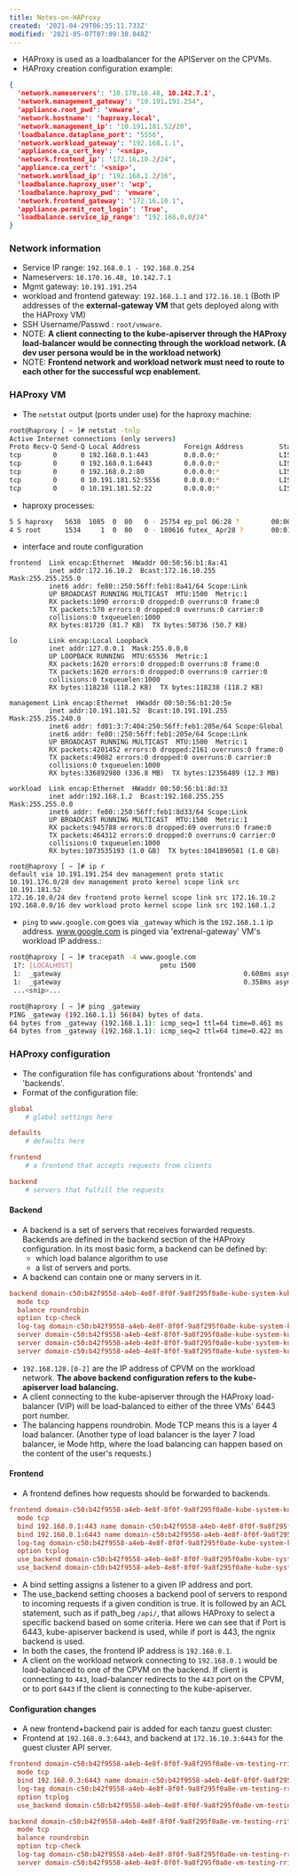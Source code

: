 ```yaml
---
title: Notes-on-HAProxy
created: '2021-04-29T06:35:11.733Z'
modified: '2021-05-07T07:09:38.048Z'
---
```


* HAProxy is used as a loadbalancer for the APIServer on the CPVMs.
* HAProxy creation configuration example:

```json
{
  'network.nameservers': '10.170.16.48, 10.142.7.1', 
  'network.management_gateway': '10.191.191.254', 
  'appliance.root_pwd': 'vmware', 
  'network.hostname': 'haproxy.local', 
  'network.management_ip': '10.191.181.52/20', 
  'loadbalance.dataplane_port': '5556', 
  'network.workload_gateway': '192.168.1.1', 
  'appliance.ca_cert_key': '<snip>, 
  'network.frontend_ip': '172.16.10.2/24', 
  'appliance.ca_cert': '<snip>', 
  'network.workload_ip': '192.168.1.2/16', 
  'loadbalance.haproxy_user': 'wcp', 
  'loadbalance.haproxy_pwd': 'vmware', 
  'network.frontend_gateway': '172.16.10.1', 
  'appliance.permit_root_login': 'True', 
  'loadbalance.service_ip_range': '192.168.0.0/24'
}
```

### Network information
* Service IP range: `192.168.0.1 - 192.168.0.254`
* Nameservers: `10.170.16.48, 10.142.7.1`
* Mgmt gateway: `10.191.191.254`
* workload and frontend gateway: `192.168.1.1` and `172.16.10.1` (Both IP addresses of the **external-gateway VM** that gets deployed along with the HAProxy VM)
* SSH Username/Passwd : `root/vmware`.
* NOTE: **A client connecting to the kube-apiserver through the HAProxy load-balancer would be connecting through the workload network. (A dev user persona would be in the workload network)**
* NOTE: **Frontend network and workload network must need to route to each other for the successful wcp enablement.**

### HAProxy VM 
* The `netstat` output (ports under use) for the haproxy machine:

```sh
root@haproxy [ ~ ]# netstat -tnlp
Active Internet connections (only servers)
Proto Recv-Q Send-Q Local Address           Foreign Address         State       PID/Program name
tcp        0      0 192.168.0.1:443         0.0.0.0:*               LISTEN      5638/haproxy
tcp        0      0 192.168.0.1:6443        0.0.0.0:*               LISTEN      5638/haproxy
tcp        0      0 192.168.0.2:80          0.0.0.0:*               LISTEN      5638/haproxy
tcp        0      0 10.191.181.52:5556      0.0.0.0:*               LISTEN      1534/dataplaneapi
tcp        0      0 10.191.181.52:22        0.0.0.0:*               LISTEN      950/sshd
```
* haproxy processes:

```sh
5 S haproxy   5638  1085  0  80   0 - 25754 ep_pol 06:28 ?        00:00:00 /usr/sbin/haproxy -sf 5626 -x /run/haproxy.sock -Ws -f /etc/haproxy/haproxy.cfg -p /var/run/haproxy.pid -S /var/run/haproxy-master.sock
4 S root      1534     1  0  80   0 - 180616 futex_ Apr28 ?       00:01:24 /usr/local/bin/dataplaneapi --log-level=warning --log-to=stdout --scheme=https --haproxy-bin=/usr/sbin/haproxy --config-file=/etc/haproxy/haproxy.cfg --reload-cmd=/usr/bin/systemctl reload haproxy --reload-delay=30 --tls-host=10.191.181.52 --tls-port=5556 --tls-certificate=/etc/haproxy/server.crt --tls-key=/etc/haproxy/server.key --userlist=controller --update-map-files
```
* interface and route configuration

```
frontend  Link encap:Ethernet  HWaddr 00:50:56:b1:8a:41
          inet addr:172.16.10.2  Bcast:172.16.10.255  Mask:255.255.255.0
          inet6 addr: fe80::250:56ff:feb1:8a41/64 Scope:Link
          UP BROADCAST RUNNING MULTICAST  MTU:1500  Metric:1
          RX packets:1090 errors:0 dropped:0 overruns:0 frame:0
          TX packets:570 errors:0 dropped:0 overruns:0 carrier:0
          collisions:0 txqueuelen:1000
          RX bytes:81720 (81.7 KB)  TX bytes:50736 (50.7 KB)

lo        Link encap:Local Loopback
          inet addr:127.0.0.1  Mask:255.0.0.0
          UP LOOPBACK RUNNING  MTU:65536  Metric:1
          RX packets:1620 errors:0 dropped:0 overruns:0 frame:0
          TX packets:1620 errors:0 dropped:0 overruns:0 carrier:0
          collisions:0 txqueuelen:1000
          RX bytes:118238 (118.2 KB)  TX bytes:118238 (118.2 KB)

management Link encap:Ethernet  HWaddr 00:50:56:b1:20:5e
          inet addr:10.191.181.52  Bcast:10.191.191.255  Mask:255.255.240.0
          inet6 addr: fd01:3:7:404:250:56ff:feb1:205e/64 Scope:Global
          inet6 addr: fe80::250:56ff:feb1:205e/64 Scope:Link
          UP BROADCAST RUNNING MULTICAST  MTU:1500  Metric:1
          RX packets:4201452 errors:0 dropped:2161 overruns:0 frame:0
          TX packets:49082 errors:0 dropped:0 overruns:0 carrier:0
          collisions:0 txqueuelen:1000
          RX bytes:336892980 (336.8 MB)  TX bytes:12356489 (12.3 MB)

workload  Link encap:Ethernet  HWaddr 00:50:56:b1:8d:33
          inet addr:192.168.1.2  Bcast:192.168.255.255  Mask:255.255.0.0
          inet6 addr: fe80::250:56ff:feb1:8d33/64 Scope:Link
          UP BROADCAST RUNNING MULTICAST  MTU:1500  Metric:1
          RX packets:945788 errors:0 dropped:69 overruns:0 frame:0
          TX packets:464312 errors:0 dropped:0 overruns:0 carrier:0
          collisions:0 txqueuelen:1000
          RX bytes:1073535193 (1.0 GB)  TX bytes:1041890581 (1.0 GB)

root@haproxy [ ~ ]# ip r
default via 10.191.191.254 dev management proto static
10.191.176.0/20 dev management proto kernel scope link src 10.191.181.52
172.16.10.0/24 dev frontend proto kernel scope link src 172.16.10.2
192.168.0.0/16 dev workload proto kernel scope link src 192.168.1.2
```
* `ping` to `www.google.com` goes via `_gateway` which is the `192.168.1.1` ip address. www.google.com is pinged via 'extrenal-gateway' VM's workload IP address.:

```sh
root@haproxy [ ~ ]# tracepath -4 www.google.com
 1?: [LOCALHOST]                      pmtu 1500
 1:  _gateway                                              0.608ms asymm 64
 1:  _gateway                                              0.358ms asymm 64
 ...<snip>...

root@haproxy [ ~ ]# ping _gateway
PING _gateway (192.168.1.1) 56(84) bytes of data.
64 bytes from _gateway (192.168.1.1): icmp_seq=1 ttl=64 time=0.461 ms
64 bytes from _gateway (192.168.1.1): icmp_seq=2 ttl=64 time=0.422 ms
```

### HAProxy configuration
* The configuration file has configurations about 'frontends' and 'backends'.
* Format of the configuration file:

```conf
global
    # global settings here

defaults
    # defaults here

frontend
    # a frontend that accepts requests from clients

backend
    # servers that fulfill the requests
```

#### Backend
* A backend is a set of servers that receives forwarded requests. Backends are defined in the backend section of the HAProxy configuration. In its most basic form, a backend can be defined by:
	* which load balance algorithm to use
  * a list of servers and ports.
* A backend can contain one or many servers in it.

```conf
backend domain-c50:b42f9558-a4eb-4e8f-8f0f-9a8f295f0a8e-kube-system-kube-apiserver-lb-svc-kube-apiserver
  mode tcp
  balance roundrobin
  option tcp-check
  log-tag domain-c50:b42f9558-a4eb-4e8f-8f0f-9a8f295f0a8e-kube-system-kube-apiserver-lb-svc-kube-apiserver
  server domain-c50:b42f9558-a4eb-4e8f-8f0f-9a8f295f0a8e-kube-system-kube-apiserver-lb-svc-192.168.128.0:6443 192.168.128.0:6443 check weight 100 verify none
  server domain-c50:b42f9558-a4eb-4e8f-8f0f-9a8f295f0a8e-kube-system-kube-apiserver-lb-svc-192.168.128.1:6443 192.168.128.1:6443 check weight 100 verify none
  server domain-c50:b42f9558-a4eb-4e8f-8f0f-9a8f295f0a8e-kube-system-kube-apiserver-lb-svc-192.168.128.2:6443 192.168.128.2:6443 check weight 100 verify none
```
* `192.168.128.[0-2]` are the IP address of CPVM on the workload network. **The above backend configuration refers to the kube-apiserver load balancing.**
* A client connecting to the kube-apiserver through the HAProxy load-balancer (VIP) will be load-balanced to either of the three VMs' 6443 port number.
* The balancing happens roundrobin. Mode TCP means this is a layer 4 load balancer. (Another type of load balancer is the layer 7 load balancer, ie Mode http, where the load balancing can happen based on the content of the user's requests.)

#### Frontend
* A frontend defines how requests should be forwarded to backends.

```conf
frontend domain-c50:b42f9558-a4eb-4e8f-8f0f-9a8f295f0a8e-kube-system-kube-apiserver-lb-svc
  mode tcp
  bind 192.168.0.1:443 name domain-c50:b42f9558-a4eb-4e8f-8f0f-9a8f295f0a8e-kube-system-kube-apiserver-lb-svc-192.168.0.1:nginx
  bind 192.168.0.1:6443 name domain-c50:b42f9558-a4eb-4e8f-8f0f-9a8f295f0a8e-kube-system-kube-apiserver-lb-svc-192.168.0.1:kube-apiserver
  log-tag domain-c50:b42f9558-a4eb-4e8f-8f0f-9a8f295f0a8e-kube-system-kube-apiserver-lb-svc
  option tcplog
  use_backend domain-c50:b42f9558-a4eb-4e8f-8f0f-9a8f295f0a8e-kube-system-kube-apiserver-lb-svc-kube-apiserver if { dst_port 6443 }
  use_backend domain-c50:b42f9558-a4eb-4e8f-8f0f-9a8f295f0a8e-kube-system-kube-apiserver-lb-svc-nginx if { dst_port 443 }
```
* A bind setting assigns a listener to a given IP address and port.
* The use_backend setting chooses a backend pool of servers to respond to incoming requests if a given condition is true. It is followed by an ACL statement, such as if path_beg `/api/`, that allows HAProxy to select a specific backend based on some criteria. Here we can see that if Port is 6443, kube-apiserver backend is used, while if port is 443, the ngnix backend is used.
* In both the cases, the frontend IP address is `192.168.0.1`.
* A client on the workload network connecting to `192.168.0.1` would be load-balanced to one of the CPVM on the backend. If client is connecting to `443`, load-balancer redirects to the `443` port on the CPVM, or to port `6443` if the client is connecting to the kube-apiserver.

#### Configuration changes
* A new frontend+backend pair is added for each tanzu guest cluster:
* Frontend at `192.168.0.3:6443`, and backend at `172.16.10.3:6443` for the guest cluster API server.

```conf
frontend domain-c50:b42f9558-a4eb-4e8f-8f0f-9a8f295f0a8e-vm-testing-rritesh-guest-cluster-control-plane-service
  mode tcp
  bind 192.168.0.3:6443 name domain-c50:b42f9558-a4eb-4e8f-8f0f-9a8f295f0a8e-vm-testing-rritesh-guest-cluster-control-plane-service-192.168.0.3:apiserver
  log-tag domain-c50:b42f9558-a4eb-4e8f-8f0f-9a8f295f0a8e-vm-testing-rritesh-guest-cluster-control-plane-service
  option tcplog
  use_backend domain-c50:b42f9558-a4eb-4e8f-8f0f-9a8f295f0a8e-vm-testing-rritesh-guest-cluster-control-plane-service-apiserver if { dst_port 6443 }

backend domain-c50:b42f9558-a4eb-4e8f-8f0f-9a8f295f0a8e-vm-testing-rritesh-guest-cluster-control-plane-service-apiserver
  mode tcp
  balance roundrobin
  option tcp-check
  log-tag domain-c50:b42f9558-a4eb-4e8f-8f0f-9a8f295f0a8e-vm-testing-rritesh-guest-cluster-control-plane-service-apiserver
  server domain-c50:b42f9558-a4eb-4e8f-8f0f-9a8f295f0a8e-vm-testing-rritesh-guest-cluster-control-plane-service-172.16.10.3:6443 172.16.10.3:6443 check weight 100 verify none
```
